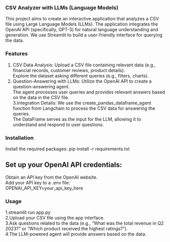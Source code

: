 ### CSV Analyzer with LLMs (Language Models)
This project aims to create an interactive application that analyzes a CSV file using Large Language Models (LLMs). The application integrates the OpenAI API (specifically, GPT-3) for natural language understanding and generation. 
We use Streamlit to build a user-friendly interface for querying the data.
### Features
1. CSV Data Analysis:
 Upload a CSV file containing relevant data (e.g., financial records, customer reviews, product details).<br />
 Explore the dataset asking different queries (e.g., filters, charts).<br />
2. Question-Answering with LLMs:
 Utilize the OpenAI API to create a question-answering agent.<br />
 The agent processes user queries and provides relevant answers based on the data in the CSV file.<br />
3.Integration Details:
 We use the create_pandas_dataframe_agent function from Langchain to process the  CSV data for answering the queries.<br />
 The DataFrame serves as the input for the LLM, allowing it to understand and respond to user questions.<br />
### Installation
Install the required packages: pip install -r requirements.txt<br />
## Set up your OpenAI API credentials:
Obtain an API key from the OpenAI website.<br />
Add your API key to a .env file:<br />
OPENAI_API_KEY=your_api_key_here
### Usage
 1.streamlit run app.py<br />
 2.Upload your CSV file using the app interface.<br />
 3.Ask questions related to the data (e.g., “What was the total revenue in Q2 2023?” or “Which product received the highest ratings?”).<br />
 4.The LLM-powered agent will provide answers based on the data.<br />
 

